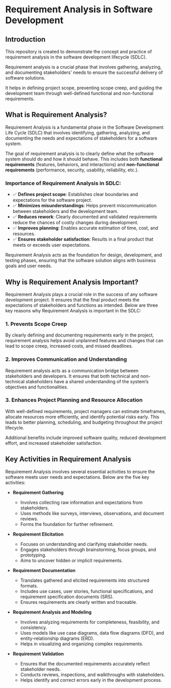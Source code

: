 # Requirement Analysis in Software Development

## Introduction

This repository is created to demonstrate the concept and practice of requirement analysis in the software development lifecycle (SDLC). 

Requirement analysis is a crucial phase that involves gathering, analyzing, and documenting stakeholders' needs to ensure the successful delivery of software solutions. 

It helps in defining project scope, preventing scope creep, and guiding the development team through well-defined functional and non-functional requirements.

## What is Requirement Analysis?

Requirement Analysis is a fundamental phase in the Software Development Life Cycle (SDLC) that involves identifying, gathering, analyzing, and documenting the needs and expectations of stakeholders for a software system.

The goal of requirement analysis is to clearly define what the software system should do and how it should behave. This includes both **functional requirements** (features, behaviors, and interactions) and **non-functional requirements** (performance, security, usability, reliability, etc.).

### Importance of Requirement Analysis in SDLC:

- ✅ **Defines project scope**: Establishes clear boundaries and expectations for the software project.
- ✅ **Minimizes misunderstandings**: Helps prevent miscommunication between stakeholders and the development team.
- ✅ **Reduces rework**: Clearly documented and validated requirements reduce the chances of costly changes during development.
- ✅ **Improves planning**: Enables accurate estimation of time, cost, and resources.
- ✅ **Ensures stakeholder satisfaction**: Results in a final product that meets or exceeds user expectations.

Requirement Analysis acts as the foundation for design, development, and testing phases, ensuring that the software solution aligns with business goals and user needs.

## Why is Requirement Analysis Important?

Requirement Analysis plays a crucial role in the success of any software development project. It ensures that the final product meets the expectations of stakeholders and functions as intended. Below are three key reasons why Requirement Analysis is important in the SDLC:

### 1. Prevents Scope Creep
By clearly defining and documenting requirements early in the project, requirement analysis helps avoid unplanned features and changes that can lead to scope creep, increased costs, and missed deadlines.

### 2. Improves Communication and Understanding
Requirement analysis acts as a communication bridge between stakeholders and developers. It ensures that both technical and non-technical stakeholders have a shared understanding of the system’s objectives and functionalities.

### 3. Enhances Project Planning and Resource Allocation
With well-defined requirements, project managers can estimate timeframes, allocate resources more efficiently, and identify potential risks early. This leads to better planning, scheduling, and budgeting throughout the project lifecycle.

Additional benefits include improved software quality, reduced development effort, and increased stakeholder satisfaction.

## Key Activities in Requirement Analysis

Requirement Analysis involves several essential activities to ensure the software meets user needs and expectations. Below are the five key activities:

- **Requirement Gathering**
  - Involves collecting raw information and expectations from stakeholders.
  - Uses methods like surveys, interviews, observations, and document reviews.
  - Forms the foundation for further refinement.

- **Requirement Elicitation**
  - Focuses on understanding and clarifying stakeholder needs.
  - Engages stakeholders through brainstorming, focus groups, and prototyping.
  - Aims to uncover hidden or implicit requirements.

- **Requirement Documentation**
  - Translates gathered and elicited requirements into structured formats.
  - Includes use cases, user stories, functional specifications, and requirement specification documents (SRS).
  - Ensures requirements are clearly written and traceable.

- **Requirement Analysis and Modeling**
  - Involves analyzing requirements for completeness, feasibility, and consistency.
  - Uses models like use case diagrams, data flow diagrams (DFD), and entity-relationship diagrams (ERD).
  - Helps in visualizing and organizing complex requirements.

- **Requirement Validation**
  - Ensures that the documented requirements accurately reflect stakeholder needs.
  - Conducts reviews, inspections, and walkthroughs with stakeholders.
  - Helps identify and correct errors early in the development process.

